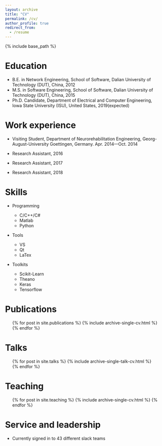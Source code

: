 ```yaml
---
layout: archive
title: "CV"
permalink: /cv/
author_profile: true
redirect_from:
  - /resume
---
```


{% include base_path %}

Education
======
* B.E. in Network Engineering, School of Software, Dalian University of Technology (DUT), China, 2012
* M.S. in Software Engineering, School of Software, Dalian University of Technology (DUT), China, 2015
* Ph.D. Candidate, Department of Electrical and Computer Engineering, Iowa State University (ISU), United States, 2019(expected)

Work experience
======
* Visiting Student, Department of Neurorehabilitation Engineering, Georg-August-University Goettingen, Germany. Apr. 2014—Oct. 2014 
  
* Research Assistant, 2016

* Research Assistant, 2017

* Research Assistant, 2018

  
Skills
======
* Programming
  * C/C++/C\#
  * Matlab
  * Python

* Tools
  * VS
  * Qt
  * LaTex

* Toolkits
  * Scikit-Learn
  * Theano
  * Keras
  * Tensorflow

Publications
======
  <ul>{% for post in site.publications %}
    {% include archive-single-cv.html %}
  {% endfor %}</ul>
  
Talks
======
  <ul>{% for post in site.talks %}
    {% include archive-single-talk-cv.html %}
  {% endfor %}</ul>
  
Teaching
======
  <ul>{% for post in site.teaching %}
    {% include archive-single-cv.html %}
  {% endfor %}</ul>
  
Service and leadership
======
* Currently signed in to 43 different slack teams
